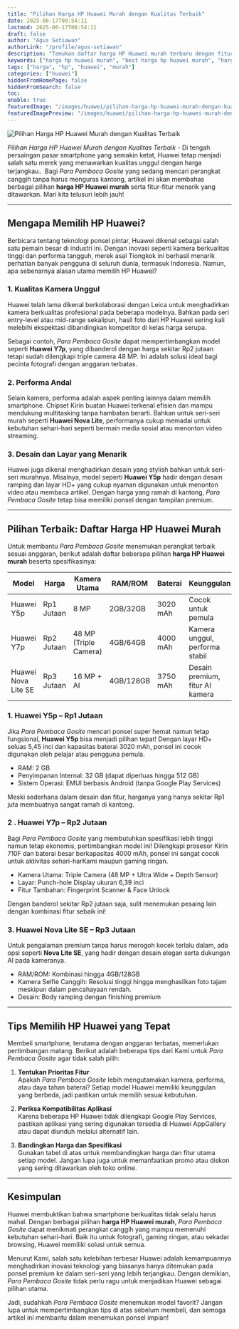 ```yaml
---
title: "Pilihan Harga HP Huawei Murah dengan Kualitas Terbaik"
date: 2025-06-17T08:54:11
lastmod: 2025-06-17T08:54:11
draft: false
author: "Agus Setiawan"
authorLink: "/profile/agus-setiawan"
description: "Temukan daftar harga HP Huawei murah terbaru dengan fitur canggih & kualitas terbaik. Cek sekarang untuk pilihan HP Huawei yang pas dengan budget Anda!"
keywords: ["harga hp huawei murah", "best harga hp huawei murah", "harga hp huawei murah guide"]
tags: ["harga", "hp", "huawei", "murah"]
categories: ["huawei"]
hiddenFromHomePage: false
hiddenFromSearch: false
toc:
enable: true
featuredImage: "/images/huawei/pilihan-harga-hp-huawei-murah-dengan-kualitas-terbaik.jpg"
featuredImagePreview: "/images/huawei/pilihan-harga-hp-huawei-murah-dengan-kualitas-terbaik.jpg"
---
```


![Pilihan Harga HP Huawei Murah dengan Kualitas Terbaik](/images/huawei/pilihan-harga-hp-huawei-murah-dengan-kualitas-terbaik.jpg)

*Pilihan Harga HP Huawei Murah dengan Kualitas Terbaik* - Di tengah persaingan pasar smartphone yang semakin ketat, Huawei tetap menjadi salah satu merek yang menawarkan kualitas unggul dengan harga terjangkau．Bagi *Para Pembaca Gosite* yang sedang mencari perangkat canggih tanpa harus menguras kantong, artikel ini akan membahas berbagai pilihan **harga HP Huawei murah** serta fitur-fitur menarik yang ditawarkan. Mari kita telusuri lebih jauh!  

---

## Mengapa Memilih HP Huawei?  

Berbicara tentang teknologi ponsel pintar, Huawei dikenal sebagai salah satu pemain besar di industri ini. Dengan inovasi seperti kamera berkualitas tinggi dan performa tangguh, merek asal Tiongkok ini berhasil menarik perhatian banyak pengguna di seluruh dunia, termasuk Indonesia. Namun, apa sebenarnya alasan utama memilih HP Huawei?  

### 1. Kualitas Kamera Unggul  
Huawei telah lama dikenal berkolaborasi dengan Leica untuk menghadirkan kamera berkualitas profesional pada beberapa modelnya. Bahkan pada seri entry-level atau mid-range sekalipun, hasil foto dari HP Huawei sering kali melebihi ekspektasi dibandingkan kompetitor di kelas harga serupa.

Sebagai contoh, *Para Pembaca Gosite* dapat mempertimbangkan model seperti **Huawei Y7p**, yang dibanderol dengan harga sekitar Rp2 jutaan tetapi sudah dilengkapi triple camera 48 MP. Ini adalah solusi ideal bagi pecinta fotografi dengan anggaran terbatas.

### 2. Performa Andal  
Selain kamera, performa adalah aspek penting lainnya dalam memilih smartphone. Chipset Kirin buatan Huawei terkenal efisien dan mampu mendukung multitasking tanpa hambatan berarti. Bahkan untuk seri-seri murah seperti **Huawei Nova Lite**, performanya cukup memadai untuk kebutuhan sehari-hari seperti berma​in media sosial atau menonton video streaming.

### 3. Desain dan Layar yang Menarik  
Huawei juga dikenal menghadirkan desain yang stylish bahkan untuk seri-seri murahnya. Misalnya, model seperti **Hu​awei Y5p** hadir dengan desain ramping dan layar HD+ yang cukup nyaman digunakan untuk menonton video atau membaca artikel.  Dengan harga yang ramah di kantong, *Para Pembaca Gosite* tetap bisa memiliki ponsel dengan tampilan premium.

---

## Pilihan Terbaik: Daftar Harga HP Huawei Murah  

Untuk membantu *Para Pembaca Gosite* menemukan perangkat terbaik sesuai anggaran, berikut adalah daftar beberapa pilihan **harga HP Huawei murah** beserta spesifikasinya:

| **Model**           | **Harga**      | **Kamera Utama**      | **RAM/ROM**       | **Baterai**      | **Keunggulan**                     |
|----------------------|----------------|------------------------|-------------------|------------------|-------------------------------------|
| Huawei Y5p           | Rp1 Jutaan    | 8 MP                  | 2GB/32GB          | 3020 mAh         | Cocok untuk pemula                 |
| Huawei Y7p           | Rp2 Jutaan    | 48 MP (Triple Camera) | 4GB/64GB          | 4000 mAh         | Kamera unggul, performa stabil     |
| Huawei Nova Lite SE  | Rp3 Jutaan    | 16 MP + AI            | 4GB/128GB         | 3750 mAh         | Desain premium, fitur AI kamera    |

### 1. **Huawei Y5p** – Rp1 Jutaan  
Jika *Para Pembaca Gosite* mencari ponsel super hemat namun tetap fungsional, **Huawei Y5p** bisa menjadi pilihan tepat! Dengan layar HD+ seluas 5,45 inci dan kapasitas baterai 3020 mAh, ponsel ini cocok digunakan oleh pelajar atau pengguna pemula.

- RAM: 2 GB  
- Penyimpanan Internal: 32 GB (dapat diperluas hingga 512 GB)  
- Sistem Operasi: EMUI berbasis Android (tanpa Google Play Services)

Meski sederhana dalam desain dan fitur, harganya yang hanya sekitar Rp1 juta membuatnya sangat ramah di kantong.

### 2 . **Huawei Y7p** – Rp2 Jutaan  
Bagi *Para Pembaca Gosite* yang membutuhkan spesifikasi lebih tinggi namun tetap ekonomis, pertimbangkan model ini! Dilengkapi prosesor Kirin 710F dan baterai besar berkapasitas 4000 mAh, ponsel ini sangat cocok untuk aktivitas sehari-har​Kami maupun gaming ringan.

- Kamera Utama: Triple Camera (48 MP + Ultra Wide + Depth Sensor)  
- Layar: Punch-hole Display ukuran 6,39 inci  
- Fitur Tambahan: Fingerprint Scanner & Face Unlock

Dengan banderol sekitar Rp2 jutaan saja, sulit menemukan pesaing lain dengan kombinasi fitur sebaik ini!

### 3. **Huawei Nova Lite SE** – Rp3 Jutaan  
Untuk pengalaman premium tanpa harus merogoh kocek terlalu dalam, ada opsi seperti **Nova Lite SE**, yang hadir dengan desain elegan serta dukungan AI pada kameranya.

- RAM/ROM: Kombinasi hingga 4GB/128GB  
- Kamera Selfie Canggih: Resolusi tinggi hingga menghasilkan foto tajam meskipun dalam pencahayaan rendah.  
- Desain: Body ramping dengan finishing premium  

---

## Tips Memilih HP Huawei yang Tepat  

Membeli smartphone, terutama dengan anggaran terbatas, memerlukan pertimbangan matang. Berikut adalah beberapa tips dari Kami untuk *Para Pembaca Gosite* agar tidak salah pilih:  

1. **Tentukan Priorit​as Fitur**  
Apakah *Para Pembaca Gosite* lebih mengutamakan kamera, performa, atau daya tahan baterai? Setiap model Huawei memiliki keunggulan yang berbeda, jadi pastikan untuk memilih sesuai kebutuhan.  

2.  **Periksa Kompatibilitas Aplikasi**  
Karena beberapa HP Huawei tidak dilengkapi Google Play Services, pastikan aplikasi yang sering digunakan tersedia di Huawei AppGallery atau dapat diunduh ​melalui alternatif lain.  

3. **Bandingkan Harga dan Spesifikasi**  
Gunakan tabel di atas untuk membandingkan harga dan fitur utama setiap model. Jangan lupa juga untuk memanfaatkan promo atau diskon yang sering ditawarkan oleh toko online.  

---

## Kesimpulan  

Huawei membuktikan bahwa smartphone berkualitas tidak selalu harus mahal. Dengan berbagai pilihan **harga HP Huawei murah**, *Para Pembaca Gosite* dapat menikmati perangkat canggih yang mampu memenuhi kebutuhan sehari-hari. Baik itu untuk fotografi, gaming ringan, atau sekadar browsing, Huawei memiliki solusi untuk semua.  

Menurut Kami, salah satu kelebihan terbesar Huawei adalah kemampuannya menghadirkan inovasi teknologi yang biasanya hanya ditemukan pada ponsel premium ke dalam seri-seri yang lebih terjangkau. Dengan demikian, *Para Pembaca Gosite* tidak perlu ragu untuk menjadikan Huawei sebagai pilihan utama.  

Jadi, sudahkah *Para Pembaca Gosite* menemukan model favorit? Jangan lupa untuk mempertimbangkan tips di atas sebelum membeli, dan semoga artikel ini membantu dalam menemukan ponsel impian!
